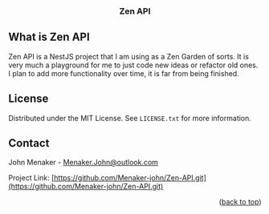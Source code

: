 
<div id="top"></div>

<h3 align="center">Zen API</h3>

<!-- WHAT IS Zen API -->
## What is Zen API
Zen API is a NestJS project that I am using as a Zen Garden of sorts.
It is very much a playground for me to just code new ideas or refactor old ones.
I plan to add more functionality over time, it is far from being finished.

<!-- LICENSE -->
## License

Distributed under the MIT License. See `LICENSE.txt` for more information.

<!-- CONTACT -->
## Contact

John Menaker - Menaker.John@outlook.com

Project Link: [https://github.com/Menaker-john/Zen-API.git](https://github.com/Menaker-john/Zen-API.git)

<p align="right">(<a href="#top">back to top</a>)</p>